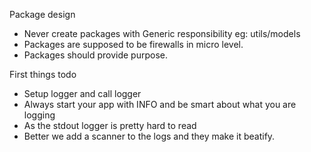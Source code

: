 Package design
- Never create packages with Generic responsibility eg: utils/models
- Packages are supposed to be firewalls in micro level.
- Packages should provide purpose. 

First things todo 
- Setup logger and call logger
- Always start your app with INFO and be smart about what you are logging
- As the stdout logger is pretty hard to read
- Better we add a scanner to the logs and they make it beatify. 